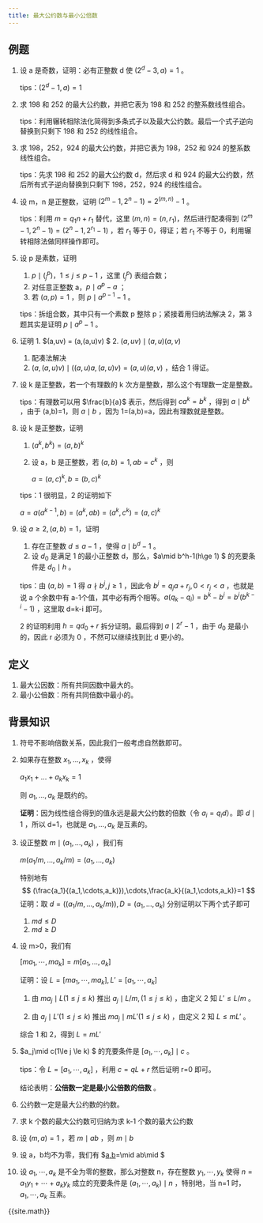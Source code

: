 ```yaml
---
title: 最大公约数与最小公倍数
---
```


## 例题

1. 设 a 是奇数，证明：必有正整数 d 使 $(2^d-3,a)=1$ 。

   tips：$(2^d-1,a)=1$

2. 求 198 和 252 的最大公约数，并把它表为 198 和 252 的整系数线性组合。

   tips：利用辗转相除法化简得到多条式子以及最大公约数。最后一个式子逆向替换到只剩下 198 和 252 的线性组合。

3. 求 198，252，924 的最大公约数，并把它表为 198，252 和 924 的整系数线性组合。

   tips：先求 198 和 252 的最大公约数 d，然后求 d 和 924 的最大公约数，然后所有式子逆向替换到只剩下 198，252，924 的线性组合。 

4. 设 m，n 是正整数，证明 $(2^m-1, 2^n-1) = 2^{(m,n) }-1$ 。

   tips：利用 $m = q_1n + r_1$ 替代，这里 $(m,n) = (n,r_1)$，然后进行配凑得到 $(2^m-1,2^n-1) = (2^n-1,2^{r_1}-1)$ ，若 $r_1$ 等于 0，得证；若 $r_1$ 不等于 0，利用辗转相除法做同样操作即可。

5. 设 p 是素数，证明

   1. $p \mid(^p_j)，1\le j\le p-1$ ，这里 $(^p_j)$ 表组合数；
   2. 对任意正整数 a，$p\mid a^p-a$ ；
   3. 若 $(a,p)=1$ ，则 $p\mid a^{p-1}-1$ 。

   tips：拆组合数，其中只有一个素数 p 整除 p；紧接着用归纳法解决 2，第 3 题其实是证明 $p \mid a^p -1$ 。

6. 证明 1. $(a,uv) = (a,(a,u)v) $ 2. $(a,uv) \mid (a,u)(a,v)$

   1. 配凑法解决
   2. $(a,(a,u)v) \mid ((a,u)a,(a,u)v)=(a,u)(a,v)$ ，结合 1 得证。

7. 设 k 是正整数，若一个有理数的 k 次方是整数，那么这个有理数一定是整数。

   tips：有理数可以用 $\frac{b}{a}$ 表示，然后得到 $ca^k = b^k$ ，得到 $a\mid b^k$ ，由于 (a,b)=1，则 $a\mid b$ ，因为 1=(a,b)=a，因此有理数就是整数。

8. 设 k 是正整数，证明

   1. $(a^k,b^k) = (a,b)^k$

   2. 设 a，b 是正整数，若 $(a,b)=1,ab=c^k$ ，则

      $a=(a,c)^k,b=(b,c)^k$

   tips：1 很明显，2 的证明如下

   $a=a(a^{k-1}, b) = (a^k,ab)= (a^k,c^k)=(a,c)^k$

9. 设 $a \ge 2,(a,b)=1$，证明

   1. 存在正整数 $d \le a-1$ ，使得 $a\mid b^d-1$ 。
   2. 设 $d_0$ 是满足 1 的最小正整数 d，那么，$a\mid b^h-1(h\ge 1) $ 的充要条件是 $d_0\mid h$ 。

   tips：由 $(a,b) = 1$ 得 $a\nmid b^j,j\ge 1$ ，因此令 $b^j=q_ja+r_j,0<r_j<a$ ，也就是说 a 个余数中有 a-1个值，其中必有两个相等。$a(q_k-q_i)=b^k-b^i=b^i(b^{k-i}-1)$ ，这里取 d=k-i 即可。

   2 的证明利用 $h = qd_0+r$  拆分证明。最后得到 $a\mid 2^r-1$ ，由于 $d_0$ 是最小的，因此 r 必须为 0 ，不然可以继续找到比 d 更小的。



## 定义

1. 最大公因数：所有共同因数中最大的。
2. 最小公倍数：所有共同倍数中最小的。

## 背景知识

1. 符号不影响倍数关系，因此我们一般考虑自然数即可。

2. 如果存在整数 $x_1,...,x_k$ ，使得

   $a_1x_1+...+a_kx_k=1$ 

   则 $a_1, ... , a_k$ 是既约的。

   **证明**：因为线性组合得到的值永远是最大公约数的倍数（令 $a_i=q_id$）。即 $d\mid1$ ，所以 d=1，也就是 $a_1,...,a_k$ 是互素的。

3. 设正整数 $m\mid (a_1,...,a_k)$ ，我们有

   $m(a_1/m,...,a_k/m)=(a_1,...,a_k)$

   特别地有 
   $$
   (\frac{a_1}{(a_1,\cdots,a_k)}),\cdots,\frac{a_k}{(a_1,\cdots,a_k)}=1
   $$
   证明：取 $d = ((a_1/m,...,a_k/m)) , D =(a_1,...,a_k)$  分别证明以下两个式子即可

   1. $md \le D$
   2. $md \ge D$

4. 设 m>0，我们有 

   $[ma_1,\cdots,ma_k]=m[a_1,\dots,a_k]$ 

   证明：设 $L=[ma_1,\cdots,ma_k],L'=[a_1,\cdots,a_k]$ 

   1. 由 $ma_j\mid L(1\le j \le k)$ 推出 $a_j\mid L/m,(1\le j\le k)$ ，由定义 2 知 $L'\le L/m$ 。

   2. 由 $a_j\mid L'(1\le j \le k)$ 推出 $ma_j\mid mL'(1\le j \le k)$ ，由定义 2 知 $L \le mL'$ 。

   综合 1 和 2，得到 $L=mL'$ 

5. $a_j\mid c(1\le j \le k) $ 的充要条件是 $[a_1, \cdots, a_k] \mid c$ 。

   tips：令 $L =[a_1,\cdots,a_k]$ ，利用 $c=qL+r$ 然后证明 r=0 即可。

   结论表明：**公倍数一定是最小公倍数的倍数** 。

6. 公约数一定是最大公约数的约数。

7. 求 k 个数的最大公约数可归纳为求 k-1 个数的最大公约数

8. 设 $(m,a)=1$ ，若 $m\mid ab$ ，则 $m\mid b$

9. 设 a，b均不为零，我们有 $[a,b](a,b)=\mid ab\mid $

10. 设 $a_1,\cdots,a_k$ 是不全为零的整数，那么对整数 n，存在整数 $y_1,\cdots,y_k$ 使得 $n=a_1y_1+\cdots+a_ky_k$ 成立的充要条件是 $(a_1,\cdots,a_k) \mid n$ ，特别地，当 n=1 时，$a_1,\cdots,a_k$ 互素。





{{site.math}}